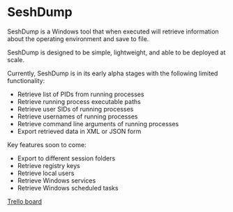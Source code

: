 # SeshDump

SeshDump is a Windows tool that when executed will retrieve information about the operating environment and save to file.

SeshDump is designed to be simple, lightweight, and able to be deployed at scale.

Currently, SeshDump is in its early alpha stages with the following limited functionality:
- Retrieve list of PIDs from running processes
- Retrieve running process executable paths
- Retrieve user SIDs of running processes
- Retrieve usernames of running processes
- Retrieve command line arguments of running processes
- Export retrieved data in XML or JSON form

Key features soon to come:
- Export to different session folders
- Retrieve registry keys
- Retrieve local users
- Retrieve Windows services
- Retrieve Windows scheduled tasks

[Trello board](https://trello.com/b/oWsqQGIg/seshdump "SeshDump Trello")
